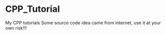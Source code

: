 # CPP_Tutorial
My CPP tutorials
Some source code idea came from internet, use it at your own risk!!!
